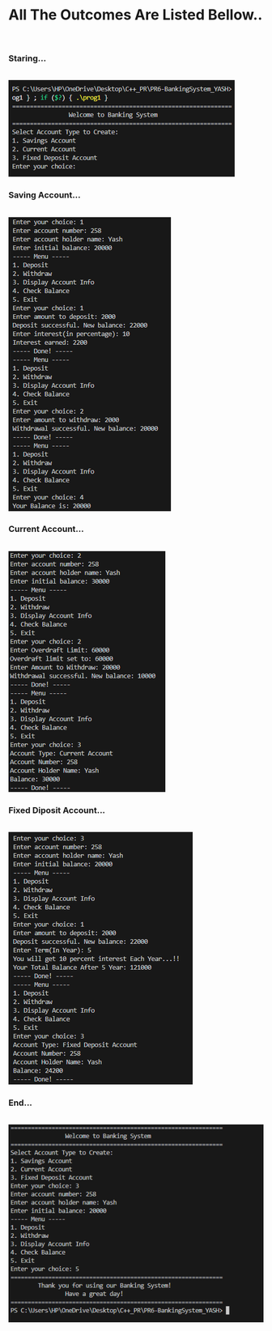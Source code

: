 <h1>All The Outcomes Are Listed Bellow..</h1>
<br>
<h3>Staring...</h3><br>
<img src="./images/image1.png">
<h3>Saving Account...</h3><br>
<img src="./images/image2.png">
<h3>Current Account...</h3><br>
<img src="./images/image3.png">
<h3>Fixed Diposit Account...</h3><br>
<img src="./images/image4.png">
<h3>End...</h3><br>
<img src="./images/image.png">